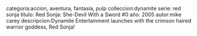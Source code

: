 categoria:accion, aventura, fantasia, pulp
colleccion:dynamite
serie: red sonja
titulo: Red Sonja: She-Devil With a Sword #0
año: 2005
autor:mike carey
descripcion:Dynamite Entertainment launches with the crimson haired warrior goddess, Red Sonja!
